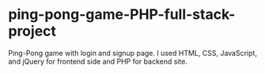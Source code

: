# ping-pong-game-PHP-full-stack-project
Ping-Pong game with login and signup page. I used HTML, CSS, JavaScript, and jQuery for frontend side and PHP for backend site.
